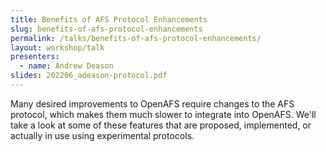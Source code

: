 ```yaml
---
title: Benefits of AFS Protocol Enhancements
slug: benefits-of-afs-protocol-enhancements
permalink: /talks/benefits-of-afs-protocol-enhancements/
layout: workshop/talk
presenters:
  - name: Andrew Deason
slides: 202206_adeason-protocol.pdf
---
```


Many desired improvements to OpenAFS require changes to the AFS
protocol, which makes them much slower to integrate into OpenAFS. We'll
take a look at some of these features that are proposed, implemented, or
actually in use using experimental protocols.
